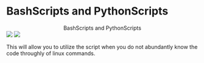 # BashScripts and PythonScripts

 <!DOCTYPE html>
<html>
<body>
  <center>BashScripts and PythonScripts</center>
 <img src='https://cdn.mos.cms.futurecdn.net/LJSA6h759BKJvuaBZyoUY-1200-80.jpg'>
 <img src='https://content.screencast.com/users/kylebrooks1890329569/folders/Snagit/media/a9b1f4a3-af6f-4cdc-843e-7b1c55de437d/02.09.2022-10.57.png'>
 <p>This will allow you to utilize the script when you do not abundantly know the code throughly of linux commands. </p>

</body>
</html> 
